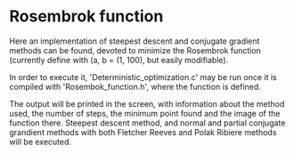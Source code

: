 # Rosembrok function

Here an implementation of steepest descent and conjugate gradient methods can be found, devoted to minimize the Rosembrok function (currently define with (a, b = (1, 100), but easily modifiable).

In order to execute it, 'Deterministic_optimization.c' may be run once it is compiled with 'Rosembok_function.h', where the function is defined.

The output will be printed in the screen, with information about the method used, the number of steps, the minimum point found and the image of the function there. Steepest descent method, and normal and partial conjugate grandient methods with both Fletcher Reeves and Polak Ribiere methods will be executed.
